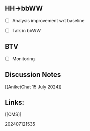
## HH→bbWW
- [ ] Analysis improvement wrt baseline
- [ ] Talk in bbWW


## BTV
- [ ] Monitoring

## Discussion Notes
[[AniketChat 15 July 2024]]


## Links: 
[[CMS]]



202407121535
